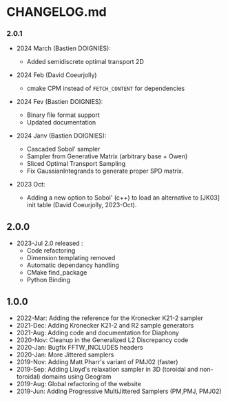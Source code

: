 # CHANGELOG.md

### 2.0.1

- 2024 March (Bastien DOIGNIES):
    - Added semidiscrete optimal transport 2D 

- 2024 Feb (David Coeurjolly)
    - cmake CPM instead of `FETCH_CONTENT` for dependencies 
- 2024 Fev (Bastien DOIGNIES):
    - Binary file format support
    - Updated documentation

- 2024 Janv (Bastien DOIGNIES):
    - Cascaded Sobol' sampler
    - Sampler from Generative Matrix (arbitrary base + Owen)
    - Sliced Optimal Transport Sampling
    - Fix GaussianIntegrands to generate proper SPD matrix.

- 2023 Oct: 
    - Adding a new option to Sobol' (c++) to load an alternative to [JK03] init table (David Coeurjolly, 2023-Oct).

## 2.0.0 

- 2023-Jul 2.0 released : 
    - Code refactoring
    - Dimension templating removed
    - Automatic dependancy handling
    - CMake find_package
    - Python Binding

## 1.0.0

* 2022-Mar: Adding the reference for the Kronecker K21-2 sampler
* 2021-Dec: Adding Kronecker K21-2 and R2 sample generators
* 2021-Aug: Adding code and documentation for Diaphony
* 2020-Nov: Cleanup in the Generalized L2 Discrepancy code
* 2020-Jan: Bugfix FFTW_INCLUDES headers
* 2020-Jan: More Jittered samplers
* 2019-Nov: Adding Matt Pharr's variant of PMJ02 (faster)
* 2019-Sep: Adding Lloyd's relaxation sampler in 3D (toroidal and non-toroidal) domains using Geogram
* 2019-Aug: Global refactoring of the website
* 2019-Jun: Adding Progressive MultiJittered Samplers (PM,PMJ, PMJ02)

